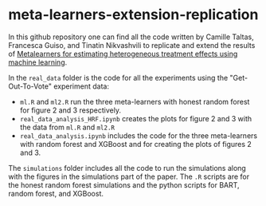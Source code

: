 # meta-learners-extension-replication
In this github repository one can find all the code written by Camille Taltas, Francesca Guiso, and Tinatin Nikvashvili to replicate and extend the results of [Metalearners for estimating heterogeneous treatment effects using machine learning](https://www.pnas.org/content/116/10/4156).

In the ```real_data``` folder is the code for all the experiments using the "Get-Out-To-Vote" experiment data:

* ```ml.R``` and ```ml2.R``` run the three meta-learners with honest random forest for figure 2 and 3 respectively. 
* ```real_data_analysis_HRF.ipynb``` creates the plots for figure 2 and 3 with the data from ```ml.R``` and ```ml2.R```
* ```real_data_analysis.ipynb``` includes the code for the three meta-learners with random forest and XGBoost and for creating the plots of figures 2 and 3. 

The ```simulations``` folder includes all the code to run the simulations along with the figures in the simulations part of the paper. The ```.R``` scripts are for the honest random forest simulations and the python scripts for BART, random forest, and XGBoost. 
 
